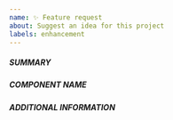```yaml
---
name: ✨ Feature request
about: Suggest an idea for this project
labels: enhancement
---
```

<!--- Verify first that your feature was not already discussed -->

##### SUMMARY
<!--- Describe the new feature/improvement briefly below -->


##### COMPONENT NAME
<!--- Write the short name of the component/plugin -->


##### ADDITIONAL INFORMATION
<!--- Describe how the feature would be used, why it is needed and what it would solve -->
<!--- Paste example commands -->
```paste below

```

<!--- HINT: You can paste  https://gists.github.com links for larger files -->

